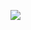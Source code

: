 [![](https://jitpack.io/v/muyishuangfeng/LTGameSdkFaceBook.svg)](https://jitpack.io/#muyishuangfeng/LTGameSdkFaceBook)
